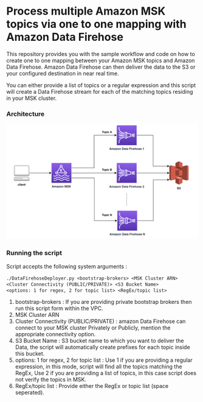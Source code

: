 # Process multiple Amazon MSK topics via one to one mapping with Amazon Data Firehose

This repository provides you with the sample workflow and code on how to create one to one mapping between your Amazon MSK topics and Amazon Data Firehose. Amazon Data Firehose can then deliver the data to the S3 or your configured destination in near real time. 

You can either provide a list of topics or a regular expression and this script will create a Data Firehose stream for each of the matching topics residing in your MSK cluster.

### Architecture
![architecture_diagram](Images/DataFlow.png)

### Running the script 

Script accepts the following system arguments :

```
./DataFirehoseDeployer.py <bootstrap-brokers> <MSK Cluster ARN> <Cluster Connectivity (PUBLIC/PRIVATE)> <S3 Bucket Name>
<options: 1 for regex, 2 for topic list> <RegEx/topic list>
```
1. bootstrap-brokers : If you are providing private bootstrap brokers then run this script form within the VPC.
2. MSK Cluster ARN
3. Cluster Connectivity (PUBLIC/PRIVATE) : amazon Data Firehose can connect to your MSK cluster Privately or Publicly, mention the appropriate connectivity option.
4. S3 Bucket Name : S3 bucket name to which you want to deliver the Data, the script will automatically create prefixes for each topic inside this bucket.
5. options: 1 for regex, 2 for topic list : Use 1 if you are providing a regular expression, in this mode, script will find all the topics matching the RegEx, Use 2 if you are providing a list of topics, in this case script does not verify the topics in MSK.
6. RegEx/topic list : Provide either the RegEx or topic list (space seperated).